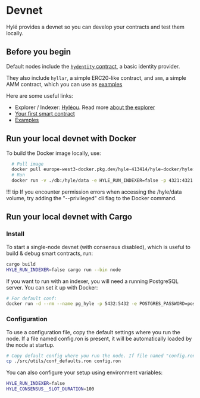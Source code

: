 # Devnet

Hylé provides a devnet so you can develop your contracts and test them locally.

## Before you begin

Default nodes include the [`hydentity` contract](https://github.com/Hyle-org/hyle/tree/main/contracts/hydentity), a basic identity provider.

They also include `hyllar`, a simple ERC20-like contract, and `amm`, a simple AMM contract, which you can use as [examples](../examples/index.md)

Here are some useful links:

- Explorer / Indexer: [Hyléou](https://hyleou.hyle.eu/). Read more [about the explorer](https://docs.hyle.eu/developers/explorer/)
- [Your first smart contract](./your-first-smart-contract.md)
- [Examples](../examples/index.md)

## Run your local devnet with Docker

<!-- TODO: Lancelot to make image public -->
<!-- TODO: Alex S. to test run -->

To build the Docker image locally, use:

```bash
  # Pull image
  docker pull europe-west3-docker.pkg.dev/hyle-413414/hyle-docker/hyle:main
  # Run
  docker run -v ./db:/hyle/data -e HYLE_RUN_INDEXER=false -p 4321:4321 -p 1234:1234 hyle
```

!!! tip
  If you encounter permission errors when accessing the /hyle/data volume, try adding the "--privileged" cli flag to the Docker command.

## Run your local devnet with Cargo

### Install

To start a single-node devnet (with consensus disabled), which is useful to build & debug smart contracts, run:

```bash
cargo build
HYLE_RUN_INDEXER=false cargo run --bin node
```

<!-- TODO Alex : pourquoi on parle de docker dans le getting started sans Docker -->
If you want to run with an indexer, you will need a running PostgreSQL server. You can set it up with Docker:

```bash
# For default conf:
docker run -d --rm --name pg_hyle -p 5432:5432 -e POSTGRES_PASSWORD=postgres postgres
```

### Configuration

To use a configuration file, copy the default settings where you run the node. If a file named config.ron is present, it will be automatically loaded by the node at startup.

```bash
# Copy default config where you run the node. If file named "config.ron" is present, it will be loaded by node at startup.
cp ./src/utils/conf_defaults.ron config.ron
```

You can also configure your setup using environment variables:

```bash
HYLE_RUN_INDEXER=false 
HYLE_CONSENSUS__SLOT_DURATION=100
```

<!--TODO Add table of what can be configured-->

<!-- TODO
### Useful tools

- CLI
- Rust client
- Hyled
-->
